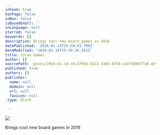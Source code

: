 ```yaml
---
inFeed: true
hasPage: false
inNav: false
isBasedOnUrl: ''
inLanguage: null
starred: false
keywords: []
description: Brings cool new board games in 2016
datePublished: '2016-01-14T15:59:43.709Z'
dateModified: '2016-01-14T15:59:36.551Z'
title: Corax Games
author: []
sourcePath: _posts/2016-01-14-cbc3794b-d222-4a68-87b6-e2e73885f7a0.md
published: true
authors: []
publisher:
  name: null
  domain: null
  url: null
  favicon: null
_type: Blurb

---
```

![](https://s3-us-west-2.amazonaws.com/the-grid-img/p/c73dba6df84733600498c2fb49bdabf4dde9c1e3.jpg)

Brings cool new board games in 2016